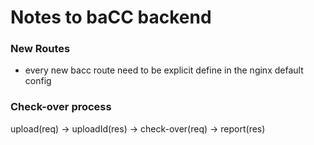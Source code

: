 # Notes to baCC backend

### New Routes

* every new bacc route need to be explicit define in the nginx default config

### Check-over process
upload(req) -> uploadId(res) -> check-over(req) -> report(res) 
